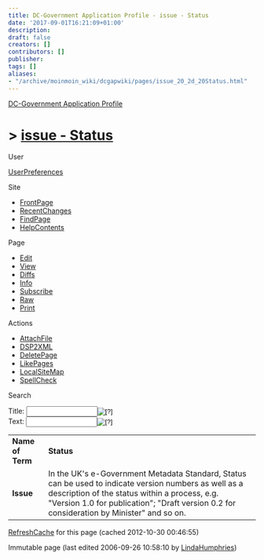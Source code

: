 ```yaml
---
title: DC-Government Application Profile - issue - Status
date: '2017-09-01T16:21:09+01:00'
description: 
draft: false
creators: []
contributors: []
publisher: 
tags: []
aliases:
- "/archive/moinmoin_wiki/dcgapwiki/pages/issue_20_2d_20Status.html"
---
```


 [DC-Government Application Profile](http://dublincore.org/dcgapwiki/FrontPage)

# > [issue - Status](http://dublincore.org/dcgapwiki/issue_20_2d_20Status?action=fullsearch&value=issue+-+Status&literal=1&case=1&context=40 "Click here to do a full-text search for this title")

User

 [UserPreferences](http://dublincore.org/dcgapwiki/UserPreferences)

Site

- [FrontPage](http://dublincore.org/dcgapwiki/FrontPage)
- [RecentChanges](http://dublincore.org/dcgapwiki/RecentChanges)
- [FindPage](http://dublincore.org/dcgapwiki/FindPage)
- [HelpContents](http://dublincore.org/dcgapwiki/HelpContents)

Page

- [Edit](http://dublincore.org/dcgapwiki/issue_20_2d_20Status?action=edit "Edit")
- [View](http://dublincore.org/dcgapwiki/issue_20_2d_20Status "View")
- [Diffs](http://dublincore.org/dcgapwiki/issue_20_2d_20Status?action=diff "Diffs")
- [Info](http://dublincore.org/dcgapwiki/issue_20_2d_20Status?action=info "Info")
- [Subscribe](http://dublincore.org/dcgapwiki/issue_20_2d_20Status?action=subscribe "Subscribe")
- [Raw](http://dublincore.org/dcgapwiki/issue_20_2d_20Status?action=raw "Raw")
- [Print](http://dublincore.org/dcgapwiki/issue_20_2d_20Status?action=print "Print")

Actions

- [AttachFile](http://dublincore.org/dcgapwiki/issue_20_2d_20Status?action=AttachFile)
- [DSP2XML](http://dublincore.org/dcgapwiki/issue_20_2d_20Status?action=DSP2XML)
- [DeletePage](http://dublincore.org/dcgapwiki/issue_20_2d_20Status?action=DeletePage)
- [LikePages](http://dublincore.org/dcgapwiki/issue_20_2d_20Status?action=LikePages)
- [LocalSiteMap](http://dublincore.org/dcgapwiki/issue_20_2d_20Status?action=LocalSiteMap)
- [SpellCheck](http://dublincore.org/dcgapwiki/issue_20_2d_20Status?action=SpellCheck)

Search

<form method="POST" action="/dcgapwiki/issue_20_2d_20Status">
<p>
<input name="action" value="inlinesearch" type="hidden">
<input name="context" value="40" type="hidden">
Title: <input name="text_title" size="15" maxlength="50" type="text"><input src="issue_20_2d_20Status_files/moin-search.png" name="button_title" alt="[?]" type="image"><br>Text: <input name="text_full" size="15" maxlength="50" type="text"><input src="issue_20_2d_20Status_files/moin-search.png" name="button_full" alt="[?]" type="image">
</p>
</form>

<table>
  <tbody>
    <tr>
      <td>
        <strong>Name of Term</strong>
      </td>
      <td>
        <strong>Status</strong>
      </td>
    </tr>
    <tr>
      <td>
        <strong>Issue</strong>
      </td>
      <td>
        In the UK's e-Government Metadata Standard, Status can be used to 
        indicate version numbers as well as a description of the status within a
        process, e.g. "Version 1.0 for publication"; "Draft version 0.2 for 
        consideration by Minister" and so on.</td>
    </tr>
  </tbody>
</table>


 [RefreshCache](http://dublincore.org/dcgapwiki/issue_20_2d_20Status?action=refresh&arena=Page.py&key=issue_20_2d_20Status.text_html) for this page (cached 2012-10-30 00:46:55)  

Immutable page (last edited 2006-09-26 10:58:10 by [LindaHumphries](http://dublincore.org/dcgapwiki/LindaHumphries))

